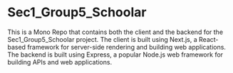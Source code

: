 # Sec1_Group5_Schoolar

This is a Mono Repo that contains both the client and the backend for the Sec1_Group5_Schoolar project. The client is built using Next.js, a React-based framework for server-side rendering and building web applications. The backend is built using Express, a popular Node.js web framework for building APIs and web applications.
